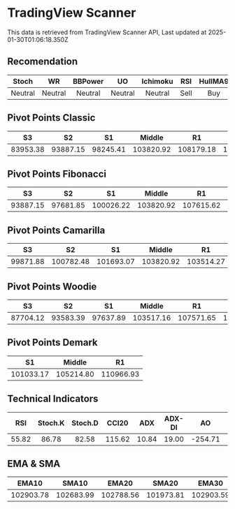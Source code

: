 # TradingView Scanner
This data is retrieved from TradingView Scanner API, Last updated at 2025-01-30T01:06:18.350Z

## Recomendation
| Stoch | WR | BBPower | UO | Ichimoku | RSI | HullMA9 |
| :---: | :---: | :---: | :---: | :---: | :---: | :---: |
| Neutral | Neutral | Neutral | Neutral | Neutral | Sell | Buy |

## Pivot Points Classic
| S3 | S2 | S1 | Middle | R1 | R2 | R3 |
| :---: | :---: | :---: | :---: | :---: | :---: | :---: |
| 83953.38 | 93887.15 | 98245.41 | 103820.92 | 108179.18 | 113754.69 | 123688.46 |

## Pivot Points Fibonacci
| S3 | S2 | S1 | Middle | R1 | R2 | R3 |
| :---: | :---: | :---: | :---: | :---: | :---: | :---: |
| 93887.15 | 97681.85 | 100026.22 | 103820.92 | 107615.62 | 109959.99 | 113754.69 |

## Pivot Points Camarilla
| S3 | S2 | S1 | Middle | R1 | R2 | R3 |
| :---: | :---: | :---: | :---: | :---: | :---: | :---: |
| 99871.88 | 100782.48 | 101693.07 | 103820.92 | 103514.27 | 104424.86 | 105335.46 |

## Pivot Points Woodie
| S3 | S2 | S1 | Middle | R1 | R2 | R3 |
| :---: | :---: | :---: | :---: | :---: | :---: | :---: |
| 87704.12 | 93583.39 | 97637.89 | 103517.16 | 107571.65 | 113450.93 | 117505.42 |

## Pivot Points Demark
| S1 | Middle | R1 |
| :---: | :---: | :---: |
| 101033.17 | 105214.80 | 110966.93 |

## Technical Indicators
| RSI | Stoch.K | Stoch.D | CCI20 | ADX | ADX-DI | AO | Mom | MACD | MACD | W.R | HullMA9 |
| :---: | :---: | :---: | :---: | :---: | :---: | :---: | :---: | :---: | :---: | :---: | :---: |
| 55.82 | 86.78 | 82.58 | 115.62 | 10.84 | 19.00 | -254.71 | 1206.80 | -28.32 | -322.79 | -14.94 | 103781.48 |

## EMA & SMA
| EMA10 | SMA10 | EMA20 | SMA20 | EMA30 | SMA30 | EMA50 | SMA50 | EMA100 | SMA100 | EMA200 | SMA200 |
| :---: | :---: | :---: | :---: | :---: | :---: | :---: | :---: | :---: | :---: | :---: | :---: |
| 102903.78 | 102683.99 | 102788.56 | 101973.81 | 102903.59 | 102934.22 | 102915.26 | 103564.81 | 102009.51 | 102362.13 | 100172.55 | 98982.62 |